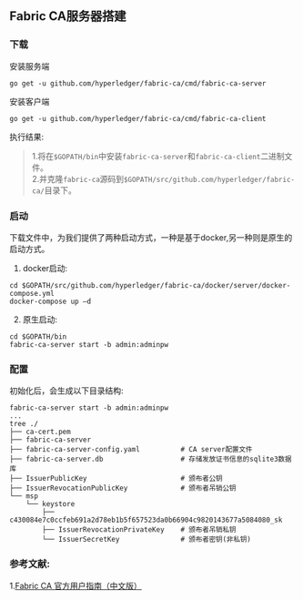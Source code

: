 ## Fabric CA服务器搭建

### 下载
安装服务端
```
go get -u github.com/hyperledger/fabric-ca/cmd/fabric-ca-server
```
安装客户端
```
go get -u github.com/hyperledger/fabric-ca/cmd/fabric-ca-client
```
执行结果:
>1.将在`$GOPATH/bin`中安装`fabric-ca-server`和`fabric-ca-client`二进制文件。  
 2.并克隆`fabric-ca`源码到`$GOPATH/src/github.com/hyperledger/fabric-ca/`目录下。

### 启动
下载文件中，为我们提供了两种启动方式，一种是基于docker,另一种则是原生的启动方式。
1. docker启动:
```
cd $GOPATH/src/github.com/hyperledger/fabric-ca/docker/server/docker-compose.yml
docker-compose up –d
```
2. 原生启动:
```
cd $GOPATH/bin
fabric-ca-server start -b admin:adminpw
```

### 配置
初始化后，会生成以下目录结构:
```
fabric-ca-server start -b admin:adminpw
...
tree ./
├── ca-cert.pem
├── fabric-ca-server
├── fabric-ca-server-config.yaml          # CA server配置文件
├── fabric-ca-server.db                   # 存储发放证书信息的sqlite3数据库
├── IssuerPublicKey                       # 颁布者公钥
├── IssuerRevocationPublicKey             # 颁布者吊销公钥
└── msp
    └── keystore
        ├── c430084e7c0ccfeb691a2d78eb1b5f657523da0b66904c9820143677a5084080_sk
        ├── IssuerRevocationPrivateKey    # 颁布者吊销私钥
        └── IssuerSecretKey               # 颁布者密钥(非私钥)
```


### 参考文献:  
1.[Fabric CA 官方用户指南（中文版）](https://blog.csdn.net/greedystar/article/details/80344984)
